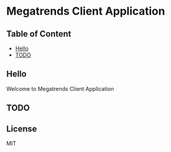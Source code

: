 # Megatrends Client Application

## Table of Content
* [Hello](#hello)
* [TODO](#todo)

## Hello
Welcome to Megatrends Client Application

## TODO

## License
MIT
